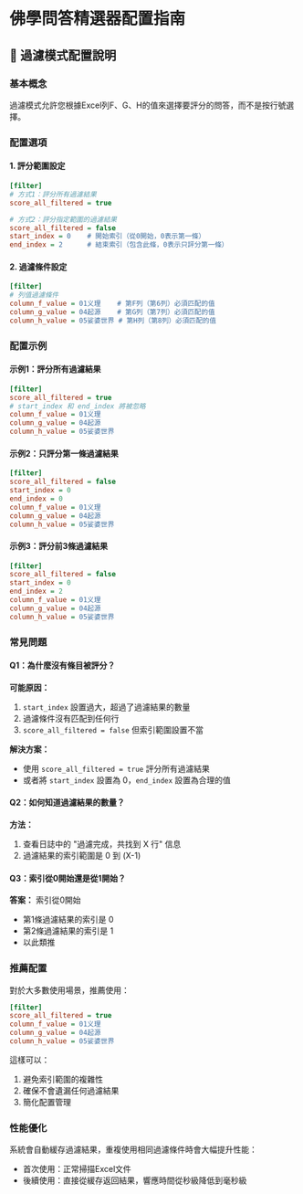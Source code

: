# 佛學問答精選器配置指南

## 🎯 過濾模式配置說明

### 基本概念

過濾模式允許您根據Excel列F、G、H的值來選擇要評分的問答，而不是按行號選擇。

### 配置選項

#### 1. 評分範圍設定

```ini
[filter]
# 方式1：評分所有過濾結果
score_all_filtered = true

# 方式2：評分指定範圍的過濾結果
score_all_filtered = false
start_index = 0    # 開始索引（從0開始，0表示第一條）
end_index = 2      # 結束索引（包含此條，0表示只評分第一條）
```

#### 2. 過濾條件設定

```ini
[filter]
# 列值過濾條件
column_f_value = 01义理    # 第F列（第6列）必須匹配的值
column_g_value = 04起源    # 第G列（第7列）必須匹配的值  
column_h_value = 05娑婆世界 # 第H列（第8列）必須匹配的值
```

### 配置示例

#### 示例1：評分所有過濾結果
```ini
[filter]
score_all_filtered = true
# start_index 和 end_index 將被忽略
column_f_value = 01义理
column_g_value = 04起源
column_h_value = 05娑婆世界
```

#### 示例2：只評分第一條過濾結果
```ini
[filter]
score_all_filtered = false
start_index = 0
end_index = 0
column_f_value = 01义理
column_g_value = 04起源
column_h_value = 05娑婆世界
```

#### 示例3：評分前3條過濾結果
```ini
[filter]
score_all_filtered = false
start_index = 0
end_index = 2
column_f_value = 01义理
column_g_value = 04起源
column_h_value = 05娑婆世界
```

### 常見問題

#### Q1：為什麼沒有條目被評分？
**可能原因：**
1. `start_index` 設置過大，超過了過濾結果的數量
2. 過濾條件沒有匹配到任何行
3. `score_all_filtered = false` 但索引範圍設置不當

**解決方案：**
- 使用 `score_all_filtered = true` 評分所有過濾結果
- 或者將 `start_index` 設置為 0，`end_index` 設置為合理的值

#### Q2：如何知道過濾結果的數量？
**方法：**
1. 查看日誌中的 "過濾完成，共找到 X 行" 信息
2. 過濾結果的索引範圍是 0 到 (X-1)

#### Q3：索引從0開始還是從1開始？
**答案：** 索引從0開始
- 第1條過濾結果的索引是 0
- 第2條過濾結果的索引是 1
- 以此類推

### 推薦配置

對於大多數使用場景，推薦使用：

```ini
[filter]
score_all_filtered = true
column_f_value = 01义理
column_g_value = 04起源
column_h_value = 05娑婆世界
```

這樣可以：
1. 避免索引範圍的複雜性
2. 確保不會遺漏任何過濾結果
3. 簡化配置管理

### 性能優化

系統會自動緩存過濾結果，重複使用相同過濾條件時會大幅提升性能：
- 首次使用：正常掃描Excel文件
- 後續使用：直接從緩存返回結果，響應時間從秒級降低到毫秒級
